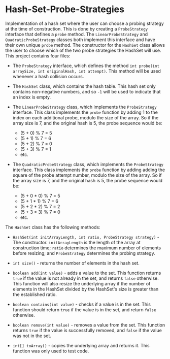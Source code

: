 # Hash-Set-Probe-Strategies
Implementation of a hash set where the user can choose a probing strategy at the time of construction.
This is done by creating a `ProbeStrategy` interface that defines a `probe` method. The `LinearProbeStrategy` and `QuadraticProbeStrategy` classes both implement this interface and have their own unique `probe` method. The constructor for the `HashSet` class allows the user to choose which of the two probe strategies the HashSet will use. 
This project contains four files:

* The `ProbeStrategy` interface, which defines the method `int probe(int arraySize, int originalHash, int attempt)`. This method will be used whenever a hash collision occurs.

* The `HashSet` class, which contains the  hash table. This hash set only contains non-negative numbers, and so `-1` will be used to indicate that an index is empty.

* The `LinearProbeStrategy` class, which implements the `ProbeStrategy` interface. This class implements the `probe` function by adding 1 to the index on each additional probe, modulo the size of the array. So if the array size is 7, and the original hash is 5, the probe sequence would be:

    * (5 + 0) % 7 = 5
    * (5 + 1) % 7 = 6
    * (5 + 2) % 7 = 0
    * (5 + 3) % 7 = 1
    * etc.

* The `QuadraticProbeStrategy` class, which implements the `ProbeStrategy` interface. This class implements the `probe` function by adding adding the square of the probe attempt number, modulo the size of the array. So if the array size is 7, and the original hash is 5, the probe sequence would be:

    * (5 + 0 * 0) % 7 = 5
    * (5 + 1 * 1) % 7 = 6
    * (5 + 2 * 2) % 7 = 2
    * (5 + 3 * 3) % 7 = 0
    * etc.


The `HashSet` class has the following methods:

* `HashSet(int initArrayLength, int ratio, ProbeStrategy strategy)` - The constructor. `initArrayLength` is the length of the array at construction time; `ratio` determines the maximum number of elements before resizing; and `ProbeStrategy` determines the probing strategy.

* `int size()` - returns the number of elements in the hash set.

* `boolean add(int value)` - adds a value to the set. This function returns `true` if the value is not already in the set, and returns `false` otherwise. This function will also resize the underlying array if the number of elements in the HashSet divided by the HashSet's size is greater than the established ratio.

* `boolean contains(int value)` - checks if a value is in the set. This function should return `true` if the value is in the set, and return `false` otherwise.

* `boolean remove(int value)` - removes a value from the set. This function returns `true` if the value is successfully removed, and `false` if the value was not in the set.

* `int[] toArray()` - copies the underlying array and returns it. This function was only used to test code.
